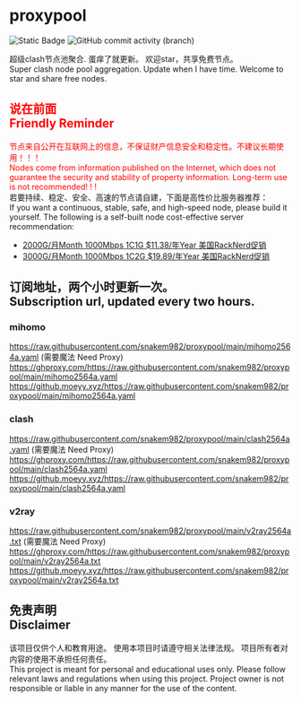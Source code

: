 # proxypool

![Static Badge](https://img.shields.io/badge/ss|ssr|vmess|vless|trojan-free-orange)
![GitHub commit activity (branch)](https://img.shields.io/github/commit-activity/w/snakem982/proxypool?color=DC52FC)


超级clash节点池聚合.
蛋痒了就更新。
欢迎star，共享免费节点。
<br/>
Super clash node pool aggregation.
Update when I have time.
Welcome to star and share free nodes.

## <font color="red">说在前面<br/>Friendly Reminder</font>
<font color="red">节点来自公开在互联网上的信息，不保证财产信息安全和稳定性。不建议长期使用！！！<br/>
Nodes come from information published on the Internet,
which does not guarantee the security and stability of property information.
Long-term use is not recommended! ! !</font><br/>
若要持续、稳定、安全、高速的节点请自建，下面是高性价比服务器推荐：<br/>
If you want a continuous, stable, safe, and high-speed node, please build it yourself.
The following is a self-built node cost-effective server recommendation:
- [2000G/月Month 1000Mbps 1C1G $11.38/年Year 美国RackNerd促销](https://my.racknerd.com/aff.php?aff=8613 "美国RackNerd")
- [3000G/月Month 1000Mbps 1C2G $19.89/年Year 美国RackNerd促销](https://my.racknerd.com/aff.php?aff=8613 "美国RackNerd")

## 订阅地址，两个小时更新一次。<br/>Subscription url, updated every two hours.
### mihomo
https://raw.githubusercontent.com/snakem982/proxypool/main/mihomo2564a.yaml  (需要魔法 Need Proxy)
https://ghproxy.com/https://raw.githubusercontent.com/snakem982/proxypool/main/mihomo2564a.yaml
https://github.moeyy.xyz/https://raw.githubusercontent.com/snakem982/proxypool/main/mihomo2564a.yaml
### clash
https://raw.githubusercontent.com/snakem982/proxypool/main/clash2564a.yaml  (需要魔法 Need Proxy)
https://ghproxy.com/https://raw.githubusercontent.com/snakem982/proxypool/main/clash2564a.yaml
https://github.moeyy.xyz/https://raw.githubusercontent.com/snakem982/proxypool/main/clash2564a.yaml
### v2ray
https://raw.githubusercontent.com/snakem982/proxypool/main/v2ray2564a.txt  (需要魔法 Need Proxy)
https://ghproxy.com/https://raw.githubusercontent.com/snakem982/proxypool/main/v2ray2564a.txt
https://github.moeyy.xyz/https://raw.githubusercontent.com/snakem982/proxypool/main/v2ray2564a.txt


## 免责声明 <br/>Disclaimer
该项目仅供个人和教育用途。
使用本项目时请遵守相关法律法规。
项目所有者对内容的使用不承担任何责任。
<br/>
This project is meant for personal and educational uses only.
Please follow relevant laws and regulations when using this project.
Project owner is not responsible or liable in any manner for the use of the content.
